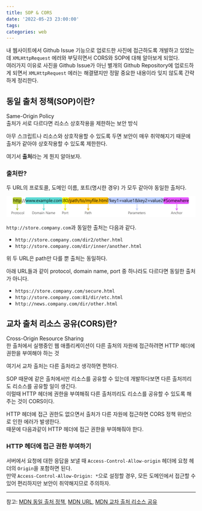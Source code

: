 ```yaml
---
title: SOP & CORS
date: '2022-05-23 23:00:00'
tags:
categories: web
---
```


내 웹사이트에서 Github Issue 기능으로 업로드한 사진에 접근하도록 개발하고 있었는데 `XMLHttpRequest` 에러와 부딪히면서 CORS와 SOP에 대해 알아보게 되었다.  
여러가지 이유로 사진을 Github Issue가 아닌 별개의 Github Repository에 업로드하게 되면서 `XMLHttpRequest` 에러는 해결됐지만 정말 중요한 내용이라 잊지 않도록 간략하게 정리한다.

## 동일 출처 정책(SOP)이란?

Same-Origin Policy  
출처가 서로 다르다면 리소스 상호작용을 제한하는 보안 방식

아무 스크립트나 리소스와 상호작용할 수 있도록 두면 보안이 매우 취약해지기 때문에 출처가 같아야 상호작용할 수 있도록 제한한다.

여기서 **출처**라는 게 뭔지 알아보자.

### 출처란?

두 URL의 프로토콜, 도메인 이름, 포트(명시한 경우) 가 모두 같아야 동일한 출처다.

![url-structure.png](url-structure.png)

`http://store.company.com`과 동일한 출처는 다음과 같다.

- `http://store.company.com/dir2/other.html`
- `http://store.company.com/dir/inner/another.html`

위 두 URL은 path만 다를 뿐 출처는 동일하다.

아래 URL들과 같이 protocol, domain name, port 중 하나라도 다르다면 동일한 출처가 아니다.

- `https://store.company.com/secure.html`
- `http://store.company.com:81/dir/etc.html`
- `http://news.company.com/dir/other.html`

## 교차 출처 리소스 공유(CORS)란?

Cross-Origin Resource Sharing  
한 출처에서 실행중인 웹 애플리케이션이 다른 출처의 자원에 접근하려면 HTTP 헤더에 권한을 부여해야 하는 것

여기서 교차 출처는 다른 출처라고 생각하면 편하다.

SOP 때문에 같은 출처에서만 리소스를 공유할 수 있는데 개발하다보면 다른 출처끼리도 리소스를 공유할 일이 생긴다.  
이럴때 HTTP 헤더에 권한을 부여해줘 다른 출처끼리도 리소스를 공유할 수 있도록 해주는 것이 CORS이다.

HTTP 헤더에 접근 권한도 없으면서 출처가 다른 자원에 접근하면 CORS 정책 위반으로 인한 에러가 발생한다.  
때문에 다음과같이 HTTP 헤더에 접근 권한을 부여해줘야 한다.

### HTTP 헤더에 접근 권한 부여하기

서버에서 요청에 대한 응답을 보낼 때 `Access-Control-Allow-origin` 헤더에 요청 헤더의 `Origin`을 포함하면 된다.  
만약 `Access-Control-Allow-Origin: *`으로 설정할 경우, 모든 도메인에서 접근할 수 있어 편리하지만 보안이 취약해지므로 주의하자.

---

참고: [MDN 동일 출처 정책](https://developer.mozilla.org/ko/docs/Web/Security/Same-origin_policy), [MDN URL](https://xn--developer-9700b.mozilla.org/ko/docs/Learn/Common_questions/Web_mechanics/What_is_a_URL), [MDN 교차 출처 리소스 공유](https://developer.mozilla.org/ko/docs/Web/HTTP/CORS)

```toc

```
